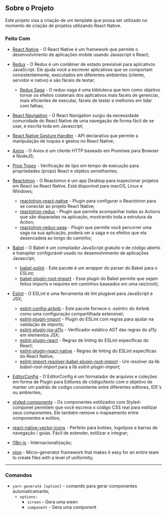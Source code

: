 ## Sobre o Projeto

Este projeto visa a criação de um template que possa ser utilizado no momento de criação de projetos utilizando React Native.

### Feito Com

* [React Native](http://facebook.github.io/react-native/) - O React Native é um framework que permite o desenvolvimento de aplicações mobile usando Javascript e React; 
* [Redux](https://redux.js.org/) - O Redux é um contêiner de estado previsível para aplicativos JavaScript. Ele ajuda você a escrever aplicativos que se comportam consistentemente, executados em diferentes ambientes (cliente, servidor e nativo) e são fáceis de testar; 
  + [Redux Saga](https://redux-saga.js.org/) - O redux-saga é uma biblioteca que tem como objetivo tornar os efeitos colaterais dos aplicativos mais fáceis de gerenciar, mais eficientes de executar, fáceis de testar e melhores em lidar com falhas; 
* [React Navigation](https://reactnavigation.org/) - O React Navigation surgiu da necessidade comunidade do React Native de uma navegação de forma fácil de se usar, e escrita toda em Javascript; 
* [React Native Gesture Handler](https://kmagiera.github.io/react-native-gesture-handler/) - API declarativa que permite a manipulação de toques e gestos no React Native; 
* [Axios](https://github.com/axios/axios) - O Axios é um cliente HTTP baseado em Promises para Browser e NodeJS; 
* [Prop Types](https://github.com/facebook/prop-types) - Verificação de tipo em tempo de execução para propriedades (props) React e objetos semelhantes; 
* [Reactotron](https://github.com/infinitered/reactotron) - O Reactotron é um app Desktop para inspecionar projetos em React ou React Native. Está disponível para macOS, Linux e Windows; 
  + [reactotron-react-native](https://github.com/infinitered/reactotron/blob/master/docs/quick-start-react-native.md) - Plugin para configurar o Reactotron para se conectar ao projeto React Native; 
  + [reactotron-redux](https://github.com/infinitered/reactotron/blob/master/docs/plugin-redux.md) - Plugin que permite acompanhar todas as Actions que são disparadas na aplicação, mostrando toda a estrutura da Action; 
  + [reactotron-redux-saga](https://github.com/infinitered/reactotron/blob/master/docs/plugin-redux-saga.md) - Plugin que permite você percorrer uma saga na sua aplicação, poderá ver a saga e os efeitos que ela desencadeia ao longo do caminho; 
* [Babel](https://babeljs.io/) - O Babel é um compilador JavaScript gratuito e de código aberto e transpiler configurável usado no desenvolvimento de aplicações Javascript; 
  + [babel-eslint](https://github.com/babel/babel-eslint) - Este pacote é um _wrapper_ do parser do Babel para o ESLint; 
  + [babel-plugin-root-import](https://github.com/entwicklerstube/babel-plugin-root-import) - Esse plugin do Babel permite que sejam feitos imports e requires em caminhos baseados em uma raiz(root); 
* [Eslint](https://eslint.org/) - O ESLint é uma ferramenta de lint plugável para JavaScript e JSX; 
  + [eslint-config-airbnb](https://github.com/airbnb/javascript/tree/master/packages/eslint-config-airbnb) - Este pacote fornece o .eslintrc do Airbnb como uma configuração compartilhada extensível; 
  + [eslint-plugin-import](https://github.com/benmosher/eslint-plugin-import) - Plugin do ESLint com regras para ajudar na validação de imports; 
  + [eslint-plugin-jsx-a11y](https://github.com/evcohen/eslint-plugin-jsx-a11y) - Verificador estático AST das regras do a11y em elementos JSX; 
  + [eslint-plugin-react](https://github.com/yannickcr/eslint-plugin-react) - Regras de linting do ESLint específicas do React; 
  + [eslint-plugin-react-native](https://github.com/Intellicode/eslint-plugin-react-native) - Regras de linting do ESLint específicas do React Native; 
  + [eslint-import-resolver-babel-plugin-root-import](https://github.com/olalonde/eslint-import-resolver-babel-root-import) - Um resolver da lib _babel-root-import_ para a lib _eslint-plugin-import_; 
* [EditorConfig](https://editorconfig.org/) - O EditorConfig é um formatador de arquivos e coleções em forma de Plugin para Editores de código/texto com o objetivo de manter um padrão de código consistente entre diferentes editores, IDE's ou ambientes; 
* [styled-components](https://styled-components.com/) - Os componentes estilizados com Styled-componet permitem que você escreva o código CSS real para estilizar seus componentes. Ele também remove o mapeamento entre componentes e estilos; 
* [react-native-vector-icons](https://www.npmjs.com/package/react-native-vector-icons) - Perfeito para botões, logotipos e barras de navegação / guias. Fácil de estender, estilizar e integrar; 
* [I18n-js](https://github.com/fnando/i18n-js) - Internacionalização; 

* [plop](https://www.npmjs.com/package/plop) - Micro-generator framework that makes it easy for an entire team to create files with a level of uniformity; 

---
### Comandos

- `yarn generate [option]` - comando para gerar componentes automaticamante;
  - `options:`
    - `screen` - Gera uma sreen
    - `component` - Gera uma component